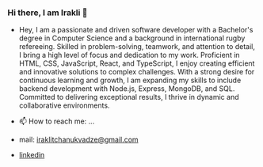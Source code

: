 ### Hi there, I am Irakli 👋

- Hey, I am a passionate and driven software developer with a Bachelor's degree in Computer Science and a background in international rugby refereeing. Skilled in problem-solving, teamwork, and attention to detail, I bring a high level of focus and dedication to my work. Proficient in HTML, CSS, JavaScript, React, and TypeScript, I enjoy creating efficient and innovative solutions to complex challenges. With a strong desire for continuous learning and growth, I am expanding my skills to include backend development with Node.js, Express, MongoDB, and SQL. Committed to delivering exceptional results, I thrive in dynamic and collaborative environments.

- 📫 How to reach me: ...

- mail: iraklitchanukvadze@gmail.com

- [linkedin](https://www.linkedin.com/in/iraklichano/)

<!--
**IrakliChanukvadze/IrakliChanukvadze** is a ✨ _special_ ✨ repository because its `README.md` (this file) appears on your GitHub profile.

Here are some ideas to get you started:

- 🔭 I’m currently working on ...

- 👯 I’m looking to collaborate on ...

-->

